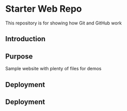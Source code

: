 # Starter Web Repo

This repository is for showing how Git and GitHub work

## Introduction

## Purpose

Sample website with plenty of files for demos

## Deployment
## Deployment